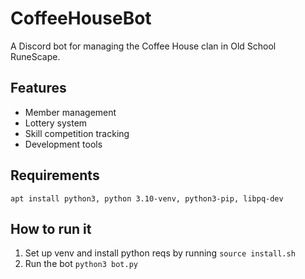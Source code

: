 # CoffeeHouseBot
A Discord bot for managing the Coffee House clan in Old School RuneScape.

## Features

- Member management
- Lottery system
- Skill competition tracking
- Development tools

## Requirements
```
apt install python3, python 3.10-venv, python3-pip, libpq-dev
```

## How to run it
1. Set up venv and install python reqs by running `source install.sh`
2. Run the bot `python3 bot.py`